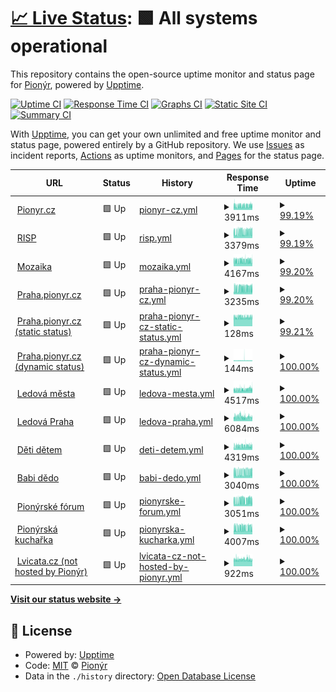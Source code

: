 # [📈 Live Status](https://pionyr.github.io/status): <!--live status--> **🟩 All systems operational**

This repository contains the open-source uptime monitor and status page for [Pionýr](https://pionyr.cz), powered by [Upptime](https://github.com/upptime/upptime).

[![Uptime CI](https://github.com/pionyr/status/workflows/Uptime%20CI/badge.svg)](https://github.com/pionyr/status/actions?query=workflow%3A%22Uptime+CI%22)
[![Response Time CI](https://github.com/pionyr/status/workflows/Response%20Time%20CI/badge.svg)](https://github.com/pionyr/status/actions?query=workflow%3A%22Response+Time+CI%22)
[![Graphs CI](https://github.com/pionyr/status/workflows/Graphs%20CI/badge.svg)](https://github.com/pionyr/status/actions?query=workflow%3A%22Graphs+CI%22)
[![Static Site CI](https://github.com/pionyr/status/workflows/Static%20Site%20CI/badge.svg)](https://github.com/pionyr/status/actions?query=workflow%3A%22Static+Site+CI%22)
[![Summary CI](https://github.com/pionyr/status/workflows/Summary%20CI/badge.svg)](https://github.com/pionyr/status/actions?query=workflow%3A%22Summary+CI%22)

With [Upptime](https://upptime.js.org), you can get your own unlimited and free uptime monitor and status page, powered entirely by a GitHub repository. We use [Issues](https://github.com/pionyr/status/issues) as incident reports, [Actions](https://github.com/pionyr/status/actions) as uptime monitors, and [Pages](https://pionyr.github.io/status) for the status page.

<!--start: status pages-->
<!-- This summary is generated by Upptime (https://github.com/upptime/upptime) -->
<!-- Do not edit this manually, your changes will be overwritten -->
<!-- prettier-ignore -->
| URL | Status | History | Response Time | Uptime |
| --- | ------ | ------- | ------------- | ------ |
| <img alt="" src="https://icons.duckduckgo.com/ip3/pionyr.cz.ico" height="13"> [Pionyr.cz](https://pionyr.cz/) | 🟩 Up | [pionyr-cz.yml](https://github.com/pionyr/status/commits/HEAD/history/pionyr-cz.yml) | <details><summary><img alt="Response time graph" src="./graphs/pionyr-cz/response-time-week.png" height="20"> 3911ms</summary><br><a href="https://pionyr.github.io/status/history/pionyr-cz"><img alt="Response time 3278" src="https://img.shields.io/endpoint?url=https%3A%2F%2Fraw.githubusercontent.com%2Fpionyr%2Fstatus%2FHEAD%2Fapi%2Fpionyr-cz%2Fresponse-time.json"></a><br><a href="https://pionyr.github.io/status/history/pionyr-cz"><img alt="24-hour response time 4830" src="https://img.shields.io/endpoint?url=https%3A%2F%2Fraw.githubusercontent.com%2Fpionyr%2Fstatus%2FHEAD%2Fapi%2Fpionyr-cz%2Fresponse-time-day.json"></a><br><a href="https://pionyr.github.io/status/history/pionyr-cz"><img alt="7-day response time 3911" src="https://img.shields.io/endpoint?url=https%3A%2F%2Fraw.githubusercontent.com%2Fpionyr%2Fstatus%2FHEAD%2Fapi%2Fpionyr-cz%2Fresponse-time-week.json"></a><br><a href="https://pionyr.github.io/status/history/pionyr-cz"><img alt="30-day response time 3649" src="https://img.shields.io/endpoint?url=https%3A%2F%2Fraw.githubusercontent.com%2Fpionyr%2Fstatus%2FHEAD%2Fapi%2Fpionyr-cz%2Fresponse-time-month.json"></a><br><a href="https://pionyr.github.io/status/history/pionyr-cz"><img alt="1-year response time 3278" src="https://img.shields.io/endpoint?url=https%3A%2F%2Fraw.githubusercontent.com%2Fpionyr%2Fstatus%2FHEAD%2Fapi%2Fpionyr-cz%2Fresponse-time-year.json"></a></details> | <details><summary><a href="https://pionyr.github.io/status/history/pionyr-cz">99.19%</a></summary><a href="https://pionyr.github.io/status/history/pionyr-cz"><img alt="All-time uptime 99.79%" src="https://img.shields.io/endpoint?url=https%3A%2F%2Fraw.githubusercontent.com%2Fpionyr%2Fstatus%2FHEAD%2Fapi%2Fpionyr-cz%2Fuptime.json"></a><br><a href="https://pionyr.github.io/status/history/pionyr-cz"><img alt="24-hour uptime 100.00%" src="https://img.shields.io/endpoint?url=https%3A%2F%2Fraw.githubusercontent.com%2Fpionyr%2Fstatus%2FHEAD%2Fapi%2Fpionyr-cz%2Fuptime-day.json"></a><br><a href="https://pionyr.github.io/status/history/pionyr-cz"><img alt="7-day uptime 99.19%" src="https://img.shields.io/endpoint?url=https%3A%2F%2Fraw.githubusercontent.com%2Fpionyr%2Fstatus%2FHEAD%2Fapi%2Fpionyr-cz%2Fuptime-week.json"></a><br><a href="https://pionyr.github.io/status/history/pionyr-cz"><img alt="30-day uptime 99.81%" src="https://img.shields.io/endpoint?url=https%3A%2F%2Fraw.githubusercontent.com%2Fpionyr%2Fstatus%2FHEAD%2Fapi%2Fpionyr-cz%2Fuptime-month.json"></a><br><a href="https://pionyr.github.io/status/history/pionyr-cz"><img alt="1-year uptime 99.79%" src="https://img.shields.io/endpoint?url=https%3A%2F%2Fraw.githubusercontent.com%2Fpionyr%2Fstatus%2FHEAD%2Fapi%2Fpionyr-cz%2Fuptime-year.json"></a></details>
| <img alt="" src="https://icons.duckduckgo.com/ip3/risp.pionyr.cz.ico" height="13"> [RISP](https://risp.pionyr.cz/RISP/MainForm.wgx) | 🟩 Up | [risp.yml](https://github.com/pionyr/status/commits/HEAD/history/risp.yml) | <details><summary><img alt="Response time graph" src="./graphs/risp/response-time-week.png" height="20"> 3379ms</summary><br><a href="https://pionyr.github.io/status/history/risp"><img alt="Response time 2849" src="https://img.shields.io/endpoint?url=https%3A%2F%2Fraw.githubusercontent.com%2Fpionyr%2Fstatus%2FHEAD%2Fapi%2Frisp%2Fresponse-time.json"></a><br><a href="https://pionyr.github.io/status/history/risp"><img alt="24-hour response time 4457" src="https://img.shields.io/endpoint?url=https%3A%2F%2Fraw.githubusercontent.com%2Fpionyr%2Fstatus%2FHEAD%2Fapi%2Frisp%2Fresponse-time-day.json"></a><br><a href="https://pionyr.github.io/status/history/risp"><img alt="7-day response time 3379" src="https://img.shields.io/endpoint?url=https%3A%2F%2Fraw.githubusercontent.com%2Fpionyr%2Fstatus%2FHEAD%2Fapi%2Frisp%2Fresponse-time-week.json"></a><br><a href="https://pionyr.github.io/status/history/risp"><img alt="30-day response time 3121" src="https://img.shields.io/endpoint?url=https%3A%2F%2Fraw.githubusercontent.com%2Fpionyr%2Fstatus%2FHEAD%2Fapi%2Frisp%2Fresponse-time-month.json"></a><br><a href="https://pionyr.github.io/status/history/risp"><img alt="1-year response time 2849" src="https://img.shields.io/endpoint?url=https%3A%2F%2Fraw.githubusercontent.com%2Fpionyr%2Fstatus%2FHEAD%2Fapi%2Frisp%2Fresponse-time-year.json"></a></details> | <details><summary><a href="https://pionyr.github.io/status/history/risp">99.19%</a></summary><a href="https://pionyr.github.io/status/history/risp"><img alt="All-time uptime 99.97%" src="https://img.shields.io/endpoint?url=https%3A%2F%2Fraw.githubusercontent.com%2Fpionyr%2Fstatus%2FHEAD%2Fapi%2Frisp%2Fuptime.json"></a><br><a href="https://pionyr.github.io/status/history/risp"><img alt="24-hour uptime 100.00%" src="https://img.shields.io/endpoint?url=https%3A%2F%2Fraw.githubusercontent.com%2Fpionyr%2Fstatus%2FHEAD%2Fapi%2Frisp%2Fuptime-day.json"></a><br><a href="https://pionyr.github.io/status/history/risp"><img alt="7-day uptime 99.19%" src="https://img.shields.io/endpoint?url=https%3A%2F%2Fraw.githubusercontent.com%2Fpionyr%2Fstatus%2FHEAD%2Fapi%2Frisp%2Fuptime-week.json"></a><br><a href="https://pionyr.github.io/status/history/risp"><img alt="30-day uptime 99.81%" src="https://img.shields.io/endpoint?url=https%3A%2F%2Fraw.githubusercontent.com%2Fpionyr%2Fstatus%2FHEAD%2Fapi%2Frisp%2Fuptime-month.json"></a><br><a href="https://pionyr.github.io/status/history/risp"><img alt="1-year uptime 99.97%" src="https://img.shields.io/endpoint?url=https%3A%2F%2Fraw.githubusercontent.com%2Fpionyr%2Fstatus%2FHEAD%2Fapi%2Frisp%2Fuptime-year.json"></a></details>
| <img alt="" src="https://icons.duckduckgo.com/ip3/mozaika.pionyr.cz.ico" height="13"> [Mozaika](https://mozaika.pionyr.cz/) | 🟩 Up | [mozaika.yml](https://github.com/pionyr/status/commits/HEAD/history/mozaika.yml) | <details><summary><img alt="Response time graph" src="./graphs/mozaika/response-time-week.png" height="20"> 4167ms</summary><br><a href="https://pionyr.github.io/status/history/mozaika"><img alt="Response time 3690" src="https://img.shields.io/endpoint?url=https%3A%2F%2Fraw.githubusercontent.com%2Fpionyr%2Fstatus%2FHEAD%2Fapi%2Fmozaika%2Fresponse-time.json"></a><br><a href="https://pionyr.github.io/status/history/mozaika"><img alt="24-hour response time 5398" src="https://img.shields.io/endpoint?url=https%3A%2F%2Fraw.githubusercontent.com%2Fpionyr%2Fstatus%2FHEAD%2Fapi%2Fmozaika%2Fresponse-time-day.json"></a><br><a href="https://pionyr.github.io/status/history/mozaika"><img alt="7-day response time 4167" src="https://img.shields.io/endpoint?url=https%3A%2F%2Fraw.githubusercontent.com%2Fpionyr%2Fstatus%2FHEAD%2Fapi%2Fmozaika%2Fresponse-time-week.json"></a><br><a href="https://pionyr.github.io/status/history/mozaika"><img alt="30-day response time 3879" src="https://img.shields.io/endpoint?url=https%3A%2F%2Fraw.githubusercontent.com%2Fpionyr%2Fstatus%2FHEAD%2Fapi%2Fmozaika%2Fresponse-time-month.json"></a><br><a href="https://pionyr.github.io/status/history/mozaika"><img alt="1-year response time 3690" src="https://img.shields.io/endpoint?url=https%3A%2F%2Fraw.githubusercontent.com%2Fpionyr%2Fstatus%2FHEAD%2Fapi%2Fmozaika%2Fresponse-time-year.json"></a></details> | <details><summary><a href="https://pionyr.github.io/status/history/mozaika">99.20%</a></summary><a href="https://pionyr.github.io/status/history/mozaika"><img alt="All-time uptime 99.93%" src="https://img.shields.io/endpoint?url=https%3A%2F%2Fraw.githubusercontent.com%2Fpionyr%2Fstatus%2FHEAD%2Fapi%2Fmozaika%2Fuptime.json"></a><br><a href="https://pionyr.github.io/status/history/mozaika"><img alt="24-hour uptime 100.00%" src="https://img.shields.io/endpoint?url=https%3A%2F%2Fraw.githubusercontent.com%2Fpionyr%2Fstatus%2FHEAD%2Fapi%2Fmozaika%2Fuptime-day.json"></a><br><a href="https://pionyr.github.io/status/history/mozaika"><img alt="7-day uptime 99.20%" src="https://img.shields.io/endpoint?url=https%3A%2F%2Fraw.githubusercontent.com%2Fpionyr%2Fstatus%2FHEAD%2Fapi%2Fmozaika%2Fuptime-week.json"></a><br><a href="https://pionyr.github.io/status/history/mozaika"><img alt="30-day uptime 99.82%" src="https://img.shields.io/endpoint?url=https%3A%2F%2Fraw.githubusercontent.com%2Fpionyr%2Fstatus%2FHEAD%2Fapi%2Fmozaika%2Fuptime-month.json"></a><br><a href="https://pionyr.github.io/status/history/mozaika"><img alt="1-year uptime 99.93%" src="https://img.shields.io/endpoint?url=https%3A%2F%2Fraw.githubusercontent.com%2Fpionyr%2Fstatus%2FHEAD%2Fapi%2Fmozaika%2Fuptime-year.json"></a></details>
| <img alt="" src="https://icons.duckduckgo.com/ip3/praha.pionyr.cz.ico" height="13"> [Praha.pionyr.cz](https://praha.pionyr.cz/) | 🟩 Up | [praha-pionyr-cz.yml](https://github.com/pionyr/status/commits/HEAD/history/praha-pionyr-cz.yml) | <details><summary><img alt="Response time graph" src="./graphs/praha-pionyr-cz/response-time-week.png" height="20"> 3235ms</summary><br><a href="https://pionyr.github.io/status/history/praha-pionyr-cz"><img alt="Response time 2731" src="https://img.shields.io/endpoint?url=https%3A%2F%2Fraw.githubusercontent.com%2Fpionyr%2Fstatus%2FHEAD%2Fapi%2Fpraha-pionyr-cz%2Fresponse-time.json"></a><br><a href="https://pionyr.github.io/status/history/praha-pionyr-cz"><img alt="24-hour response time 3687" src="https://img.shields.io/endpoint?url=https%3A%2F%2Fraw.githubusercontent.com%2Fpionyr%2Fstatus%2FHEAD%2Fapi%2Fpraha-pionyr-cz%2Fresponse-time-day.json"></a><br><a href="https://pionyr.github.io/status/history/praha-pionyr-cz"><img alt="7-day response time 3235" src="https://img.shields.io/endpoint?url=https%3A%2F%2Fraw.githubusercontent.com%2Fpionyr%2Fstatus%2FHEAD%2Fapi%2Fpraha-pionyr-cz%2Fresponse-time-week.json"></a><br><a href="https://pionyr.github.io/status/history/praha-pionyr-cz"><img alt="30-day response time 2924" src="https://img.shields.io/endpoint?url=https%3A%2F%2Fraw.githubusercontent.com%2Fpionyr%2Fstatus%2FHEAD%2Fapi%2Fpraha-pionyr-cz%2Fresponse-time-month.json"></a><br><a href="https://pionyr.github.io/status/history/praha-pionyr-cz"><img alt="1-year response time 2731" src="https://img.shields.io/endpoint?url=https%3A%2F%2Fraw.githubusercontent.com%2Fpionyr%2Fstatus%2FHEAD%2Fapi%2Fpraha-pionyr-cz%2Fresponse-time-year.json"></a></details> | <details><summary><a href="https://pionyr.github.io/status/history/praha-pionyr-cz">99.20%</a></summary><a href="https://pionyr.github.io/status/history/praha-pionyr-cz"><img alt="All-time uptime 99.92%" src="https://img.shields.io/endpoint?url=https%3A%2F%2Fraw.githubusercontent.com%2Fpionyr%2Fstatus%2FHEAD%2Fapi%2Fpraha-pionyr-cz%2Fuptime.json"></a><br><a href="https://pionyr.github.io/status/history/praha-pionyr-cz"><img alt="24-hour uptime 100.00%" src="https://img.shields.io/endpoint?url=https%3A%2F%2Fraw.githubusercontent.com%2Fpionyr%2Fstatus%2FHEAD%2Fapi%2Fpraha-pionyr-cz%2Fuptime-day.json"></a><br><a href="https://pionyr.github.io/status/history/praha-pionyr-cz"><img alt="7-day uptime 99.20%" src="https://img.shields.io/endpoint?url=https%3A%2F%2Fraw.githubusercontent.com%2Fpionyr%2Fstatus%2FHEAD%2Fapi%2Fpraha-pionyr-cz%2Fuptime-week.json"></a><br><a href="https://pionyr.github.io/status/history/praha-pionyr-cz"><img alt="30-day uptime 99.82%" src="https://img.shields.io/endpoint?url=https%3A%2F%2Fraw.githubusercontent.com%2Fpionyr%2Fstatus%2FHEAD%2Fapi%2Fpraha-pionyr-cz%2Fuptime-month.json"></a><br><a href="https://pionyr.github.io/status/history/praha-pionyr-cz"><img alt="1-year uptime 99.92%" src="https://img.shields.io/endpoint?url=https%3A%2F%2Fraw.githubusercontent.com%2Fpionyr%2Fstatus%2FHEAD%2Fapi%2Fpraha-pionyr-cz%2Fuptime-year.json"></a></details>
| <img alt="" src="https://icons.duckduckgo.com/ip3/praha.pionyr.cz.ico" height="13"> [Praha.pionyr.cz (static status)](https://praha.pionyr.cz/status.html) | 🟩 Up | [praha-pionyr-cz-static-status.yml](https://github.com/pionyr/status/commits/HEAD/history/praha-pionyr-cz-static-status.yml) | <details><summary><img alt="Response time graph" src="./graphs/praha-pionyr-cz-static-status/response-time-week.png" height="20"> 128ms</summary><br><a href="https://pionyr.github.io/status/history/praha-pionyr-cz-static-status"><img alt="Response time 128" src="https://img.shields.io/endpoint?url=https%3A%2F%2Fraw.githubusercontent.com%2Fpionyr%2Fstatus%2FHEAD%2Fapi%2Fpraha-pionyr-cz-static-status%2Fresponse-time.json"></a><br><a href="https://pionyr.github.io/status/history/praha-pionyr-cz-static-status"><img alt="24-hour response time 140" src="https://img.shields.io/endpoint?url=https%3A%2F%2Fraw.githubusercontent.com%2Fpionyr%2Fstatus%2FHEAD%2Fapi%2Fpraha-pionyr-cz-static-status%2Fresponse-time-day.json"></a><br><a href="https://pionyr.github.io/status/history/praha-pionyr-cz-static-status"><img alt="7-day response time 128" src="https://img.shields.io/endpoint?url=https%3A%2F%2Fraw.githubusercontent.com%2Fpionyr%2Fstatus%2FHEAD%2Fapi%2Fpraha-pionyr-cz-static-status%2Fresponse-time-week.json"></a><br><a href="https://pionyr.github.io/status/history/praha-pionyr-cz-static-status"><img alt="30-day response time 124" src="https://img.shields.io/endpoint?url=https%3A%2F%2Fraw.githubusercontent.com%2Fpionyr%2Fstatus%2FHEAD%2Fapi%2Fpraha-pionyr-cz-static-status%2Fresponse-time-month.json"></a><br><a href="https://pionyr.github.io/status/history/praha-pionyr-cz-static-status"><img alt="1-year response time 128" src="https://img.shields.io/endpoint?url=https%3A%2F%2Fraw.githubusercontent.com%2Fpionyr%2Fstatus%2FHEAD%2Fapi%2Fpraha-pionyr-cz-static-status%2Fresponse-time-year.json"></a></details> | <details><summary><a href="https://pionyr.github.io/status/history/praha-pionyr-cz-static-status">99.21%</a></summary><a href="https://pionyr.github.io/status/history/praha-pionyr-cz-static-status"><img alt="All-time uptime 94.24%" src="https://img.shields.io/endpoint?url=https%3A%2F%2Fraw.githubusercontent.com%2Fpionyr%2Fstatus%2FHEAD%2Fapi%2Fpraha-pionyr-cz-static-status%2Fuptime.json"></a><br><a href="https://pionyr.github.io/status/history/praha-pionyr-cz-static-status"><img alt="24-hour uptime 100.00%" src="https://img.shields.io/endpoint?url=https%3A%2F%2Fraw.githubusercontent.com%2Fpionyr%2Fstatus%2FHEAD%2Fapi%2Fpraha-pionyr-cz-static-status%2Fuptime-day.json"></a><br><a href="https://pionyr.github.io/status/history/praha-pionyr-cz-static-status"><img alt="7-day uptime 99.21%" src="https://img.shields.io/endpoint?url=https%3A%2F%2Fraw.githubusercontent.com%2Fpionyr%2Fstatus%2FHEAD%2Fapi%2Fpraha-pionyr-cz-static-status%2Fuptime-week.json"></a><br><a href="https://pionyr.github.io/status/history/praha-pionyr-cz-static-status"><img alt="30-day uptime 99.82%" src="https://img.shields.io/endpoint?url=https%3A%2F%2Fraw.githubusercontent.com%2Fpionyr%2Fstatus%2FHEAD%2Fapi%2Fpraha-pionyr-cz-static-status%2Fuptime-month.json"></a><br><a href="https://pionyr.github.io/status/history/praha-pionyr-cz-static-status"><img alt="1-year uptime 94.24%" src="https://img.shields.io/endpoint?url=https%3A%2F%2Fraw.githubusercontent.com%2Fpionyr%2Fstatus%2FHEAD%2Fapi%2Fpraha-pionyr-cz-static-status%2Fuptime-year.json"></a></details>
| <img alt="" src="https://icons.duckduckgo.com/ip3/praha.pionyr.cz.ico" height="13"> [Praha.pionyr.cz (dynamic status)](https://praha.pionyr.cz/status.php) | 🟩 Up | [praha-pionyr-cz-dynamic-status.yml](https://github.com/pionyr/status/commits/HEAD/history/praha-pionyr-cz-dynamic-status.yml) | <details><summary><img alt="Response time graph" src="./graphs/praha-pionyr-cz-dynamic-status/response-time-week.png" height="20"> 144ms</summary><br><a href="https://pionyr.github.io/status/history/praha-pionyr-cz-dynamic-status"><img alt="Response time 126" src="https://img.shields.io/endpoint?url=https%3A%2F%2Fraw.githubusercontent.com%2Fpionyr%2Fstatus%2FHEAD%2Fapi%2Fpraha-pionyr-cz-dynamic-status%2Fresponse-time.json"></a><br><a href="https://pionyr.github.io/status/history/praha-pionyr-cz-dynamic-status"><img alt="24-hour response time 141" src="https://img.shields.io/endpoint?url=https%3A%2F%2Fraw.githubusercontent.com%2Fpionyr%2Fstatus%2FHEAD%2Fapi%2Fpraha-pionyr-cz-dynamic-status%2Fresponse-time-day.json"></a><br><a href="https://pionyr.github.io/status/history/praha-pionyr-cz-dynamic-status"><img alt="7-day response time 144" src="https://img.shields.io/endpoint?url=https%3A%2F%2Fraw.githubusercontent.com%2Fpionyr%2Fstatus%2FHEAD%2Fapi%2Fpraha-pionyr-cz-dynamic-status%2Fresponse-time-week.json"></a><br><a href="https://pionyr.github.io/status/history/praha-pionyr-cz-dynamic-status"><img alt="30-day response time 128" src="https://img.shields.io/endpoint?url=https%3A%2F%2Fraw.githubusercontent.com%2Fpionyr%2Fstatus%2FHEAD%2Fapi%2Fpraha-pionyr-cz-dynamic-status%2Fresponse-time-month.json"></a><br><a href="https://pionyr.github.io/status/history/praha-pionyr-cz-dynamic-status"><img alt="1-year response time 126" src="https://img.shields.io/endpoint?url=https%3A%2F%2Fraw.githubusercontent.com%2Fpionyr%2Fstatus%2FHEAD%2Fapi%2Fpraha-pionyr-cz-dynamic-status%2Fresponse-time-year.json"></a></details> | <details><summary><a href="https://pionyr.github.io/status/history/praha-pionyr-cz-dynamic-status">100.00%</a></summary><a href="https://pionyr.github.io/status/history/praha-pionyr-cz-dynamic-status"><img alt="All-time uptime 99.95%" src="https://img.shields.io/endpoint?url=https%3A%2F%2Fraw.githubusercontent.com%2Fpionyr%2Fstatus%2FHEAD%2Fapi%2Fpraha-pionyr-cz-dynamic-status%2Fuptime.json"></a><br><a href="https://pionyr.github.io/status/history/praha-pionyr-cz-dynamic-status"><img alt="24-hour uptime 100.00%" src="https://img.shields.io/endpoint?url=https%3A%2F%2Fraw.githubusercontent.com%2Fpionyr%2Fstatus%2FHEAD%2Fapi%2Fpraha-pionyr-cz-dynamic-status%2Fuptime-day.json"></a><br><a href="https://pionyr.github.io/status/history/praha-pionyr-cz-dynamic-status"><img alt="7-day uptime 100.00%" src="https://img.shields.io/endpoint?url=https%3A%2F%2Fraw.githubusercontent.com%2Fpionyr%2Fstatus%2FHEAD%2Fapi%2Fpraha-pionyr-cz-dynamic-status%2Fuptime-week.json"></a><br><a href="https://pionyr.github.io/status/history/praha-pionyr-cz-dynamic-status"><img alt="30-day uptime 100.00%" src="https://img.shields.io/endpoint?url=https%3A%2F%2Fraw.githubusercontent.com%2Fpionyr%2Fstatus%2FHEAD%2Fapi%2Fpraha-pionyr-cz-dynamic-status%2Fuptime-month.json"></a><br><a href="https://pionyr.github.io/status/history/praha-pionyr-cz-dynamic-status"><img alt="1-year uptime 99.95%" src="https://img.shields.io/endpoint?url=https%3A%2F%2Fraw.githubusercontent.com%2Fpionyr%2Fstatus%2FHEAD%2Fapi%2Fpraha-pionyr-cz-dynamic-status%2Fuptime-year.json"></a></details>
| <img alt="" src="https://icons.duckduckgo.com/ip3/ledovamesta.pionyr.cz.ico" height="13"> [Ledová města](https://ledovamesta.pionyr.cz/) | 🟩 Up | [ledova-mesta.yml](https://github.com/pionyr/status/commits/HEAD/history/ledova-mesta.yml) | <details><summary><img alt="Response time graph" src="./graphs/ledova-mesta/response-time-week.png" height="20"> 4517ms</summary><br><a href="https://pionyr.github.io/status/history/ledova-mesta"><img alt="Response time 3888" src="https://img.shields.io/endpoint?url=https%3A%2F%2Fraw.githubusercontent.com%2Fpionyr%2Fstatus%2FHEAD%2Fapi%2Fledova-mesta%2Fresponse-time.json"></a><br><a href="https://pionyr.github.io/status/history/ledova-mesta"><img alt="24-hour response time 4961" src="https://img.shields.io/endpoint?url=https%3A%2F%2Fraw.githubusercontent.com%2Fpionyr%2Fstatus%2FHEAD%2Fapi%2Fledova-mesta%2Fresponse-time-day.json"></a><br><a href="https://pionyr.github.io/status/history/ledova-mesta"><img alt="7-day response time 4517" src="https://img.shields.io/endpoint?url=https%3A%2F%2Fraw.githubusercontent.com%2Fpionyr%2Fstatus%2FHEAD%2Fapi%2Fledova-mesta%2Fresponse-time-week.json"></a><br><a href="https://pionyr.github.io/status/history/ledova-mesta"><img alt="30-day response time 4276" src="https://img.shields.io/endpoint?url=https%3A%2F%2Fraw.githubusercontent.com%2Fpionyr%2Fstatus%2FHEAD%2Fapi%2Fledova-mesta%2Fresponse-time-month.json"></a><br><a href="https://pionyr.github.io/status/history/ledova-mesta"><img alt="1-year response time 3888" src="https://img.shields.io/endpoint?url=https%3A%2F%2Fraw.githubusercontent.com%2Fpionyr%2Fstatus%2FHEAD%2Fapi%2Fledova-mesta%2Fresponse-time-year.json"></a></details> | <details><summary><a href="https://pionyr.github.io/status/history/ledova-mesta">100.00%</a></summary><a href="https://pionyr.github.io/status/history/ledova-mesta"><img alt="All-time uptime 99.96%" src="https://img.shields.io/endpoint?url=https%3A%2F%2Fraw.githubusercontent.com%2Fpionyr%2Fstatus%2FHEAD%2Fapi%2Fledova-mesta%2Fuptime.json"></a><br><a href="https://pionyr.github.io/status/history/ledova-mesta"><img alt="24-hour uptime 100.00%" src="https://img.shields.io/endpoint?url=https%3A%2F%2Fraw.githubusercontent.com%2Fpionyr%2Fstatus%2FHEAD%2Fapi%2Fledova-mesta%2Fuptime-day.json"></a><br><a href="https://pionyr.github.io/status/history/ledova-mesta"><img alt="7-day uptime 100.00%" src="https://img.shields.io/endpoint?url=https%3A%2F%2Fraw.githubusercontent.com%2Fpionyr%2Fstatus%2FHEAD%2Fapi%2Fledova-mesta%2Fuptime-week.json"></a><br><a href="https://pionyr.github.io/status/history/ledova-mesta"><img alt="30-day uptime 100.00%" src="https://img.shields.io/endpoint?url=https%3A%2F%2Fraw.githubusercontent.com%2Fpionyr%2Fstatus%2FHEAD%2Fapi%2Fledova-mesta%2Fuptime-month.json"></a><br><a href="https://pionyr.github.io/status/history/ledova-mesta"><img alt="1-year uptime 99.96%" src="https://img.shields.io/endpoint?url=https%3A%2F%2Fraw.githubusercontent.com%2Fpionyr%2Fstatus%2FHEAD%2Fapi%2Fledova-mesta%2Fuptime-year.json"></a></details>
| <img alt="" src="https://icons.duckduckgo.com/ip3/ledovapraha.cz.ico" height="13"> [Ledová Praha](https://ledovapraha.cz/) | 🟩 Up | [ledova-praha.yml](https://github.com/pionyr/status/commits/HEAD/history/ledova-praha.yml) | <details><summary><img alt="Response time graph" src="./graphs/ledova-praha/response-time-week.png" height="20"> 6084ms</summary><br><a href="https://pionyr.github.io/status/history/ledova-praha"><img alt="Response time 4201" src="https://img.shields.io/endpoint?url=https%3A%2F%2Fraw.githubusercontent.com%2Fpionyr%2Fstatus%2FHEAD%2Fapi%2Fledova-praha%2Fresponse-time.json"></a><br><a href="https://pionyr.github.io/status/history/ledova-praha"><img alt="24-hour response time 7205" src="https://img.shields.io/endpoint?url=https%3A%2F%2Fraw.githubusercontent.com%2Fpionyr%2Fstatus%2FHEAD%2Fapi%2Fledova-praha%2Fresponse-time-day.json"></a><br><a href="https://pionyr.github.io/status/history/ledova-praha"><img alt="7-day response time 6084" src="https://img.shields.io/endpoint?url=https%3A%2F%2Fraw.githubusercontent.com%2Fpionyr%2Fstatus%2FHEAD%2Fapi%2Fledova-praha%2Fresponse-time-week.json"></a><br><a href="https://pionyr.github.io/status/history/ledova-praha"><img alt="30-day response time 4954" src="https://img.shields.io/endpoint?url=https%3A%2F%2Fraw.githubusercontent.com%2Fpionyr%2Fstatus%2FHEAD%2Fapi%2Fledova-praha%2Fresponse-time-month.json"></a><br><a href="https://pionyr.github.io/status/history/ledova-praha"><img alt="1-year response time 4201" src="https://img.shields.io/endpoint?url=https%3A%2F%2Fraw.githubusercontent.com%2Fpionyr%2Fstatus%2FHEAD%2Fapi%2Fledova-praha%2Fresponse-time-year.json"></a></details> | <details><summary><a href="https://pionyr.github.io/status/history/ledova-praha">100.00%</a></summary><a href="https://pionyr.github.io/status/history/ledova-praha"><img alt="All-time uptime 99.96%" src="https://img.shields.io/endpoint?url=https%3A%2F%2Fraw.githubusercontent.com%2Fpionyr%2Fstatus%2FHEAD%2Fapi%2Fledova-praha%2Fuptime.json"></a><br><a href="https://pionyr.github.io/status/history/ledova-praha"><img alt="24-hour uptime 100.00%" src="https://img.shields.io/endpoint?url=https%3A%2F%2Fraw.githubusercontent.com%2Fpionyr%2Fstatus%2FHEAD%2Fapi%2Fledova-praha%2Fuptime-day.json"></a><br><a href="https://pionyr.github.io/status/history/ledova-praha"><img alt="7-day uptime 100.00%" src="https://img.shields.io/endpoint?url=https%3A%2F%2Fraw.githubusercontent.com%2Fpionyr%2Fstatus%2FHEAD%2Fapi%2Fledova-praha%2Fuptime-week.json"></a><br><a href="https://pionyr.github.io/status/history/ledova-praha"><img alt="30-day uptime 100.00%" src="https://img.shields.io/endpoint?url=https%3A%2F%2Fraw.githubusercontent.com%2Fpionyr%2Fstatus%2FHEAD%2Fapi%2Fledova-praha%2Fuptime-month.json"></a><br><a href="https://pionyr.github.io/status/history/ledova-praha"><img alt="1-year uptime 99.96%" src="https://img.shields.io/endpoint?url=https%3A%2F%2Fraw.githubusercontent.com%2Fpionyr%2Fstatus%2FHEAD%2Fapi%2Fledova-praha%2Fuptime-year.json"></a></details>
| <img alt="" src="https://icons.duckduckgo.com/ip3/detidetem.pionyr.cz.ico" height="13"> [Děti dětem](https://detidetem.pionyr.cz/) | 🟩 Up | [deti-detem.yml](https://github.com/pionyr/status/commits/HEAD/history/deti-detem.yml) | <details><summary><img alt="Response time graph" src="./graphs/deti-detem/response-time-week.png" height="20"> 4319ms</summary><br><a href="https://pionyr.github.io/status/history/deti-detem"><img alt="Response time 3966" src="https://img.shields.io/endpoint?url=https%3A%2F%2Fraw.githubusercontent.com%2Fpionyr%2Fstatus%2FHEAD%2Fapi%2Fdeti-detem%2Fresponse-time.json"></a><br><a href="https://pionyr.github.io/status/history/deti-detem"><img alt="24-hour response time 5501" src="https://img.shields.io/endpoint?url=https%3A%2F%2Fraw.githubusercontent.com%2Fpionyr%2Fstatus%2FHEAD%2Fapi%2Fdeti-detem%2Fresponse-time-day.json"></a><br><a href="https://pionyr.github.io/status/history/deti-detem"><img alt="7-day response time 4319" src="https://img.shields.io/endpoint?url=https%3A%2F%2Fraw.githubusercontent.com%2Fpionyr%2Fstatus%2FHEAD%2Fapi%2Fdeti-detem%2Fresponse-time-week.json"></a><br><a href="https://pionyr.github.io/status/history/deti-detem"><img alt="30-day response time 3936" src="https://img.shields.io/endpoint?url=https%3A%2F%2Fraw.githubusercontent.com%2Fpionyr%2Fstatus%2FHEAD%2Fapi%2Fdeti-detem%2Fresponse-time-month.json"></a><br><a href="https://pionyr.github.io/status/history/deti-detem"><img alt="1-year response time 3966" src="https://img.shields.io/endpoint?url=https%3A%2F%2Fraw.githubusercontent.com%2Fpionyr%2Fstatus%2FHEAD%2Fapi%2Fdeti-detem%2Fresponse-time-year.json"></a></details> | <details><summary><a href="https://pionyr.github.io/status/history/deti-detem">100.00%</a></summary><a href="https://pionyr.github.io/status/history/deti-detem"><img alt="All-time uptime 99.96%" src="https://img.shields.io/endpoint?url=https%3A%2F%2Fraw.githubusercontent.com%2Fpionyr%2Fstatus%2FHEAD%2Fapi%2Fdeti-detem%2Fuptime.json"></a><br><a href="https://pionyr.github.io/status/history/deti-detem"><img alt="24-hour uptime 100.00%" src="https://img.shields.io/endpoint?url=https%3A%2F%2Fraw.githubusercontent.com%2Fpionyr%2Fstatus%2FHEAD%2Fapi%2Fdeti-detem%2Fuptime-day.json"></a><br><a href="https://pionyr.github.io/status/history/deti-detem"><img alt="7-day uptime 100.00%" src="https://img.shields.io/endpoint?url=https%3A%2F%2Fraw.githubusercontent.com%2Fpionyr%2Fstatus%2FHEAD%2Fapi%2Fdeti-detem%2Fuptime-week.json"></a><br><a href="https://pionyr.github.io/status/history/deti-detem"><img alt="30-day uptime 100.00%" src="https://img.shields.io/endpoint?url=https%3A%2F%2Fraw.githubusercontent.com%2Fpionyr%2Fstatus%2FHEAD%2Fapi%2Fdeti-detem%2Fuptime-month.json"></a><br><a href="https://pionyr.github.io/status/history/deti-detem"><img alt="1-year uptime 99.96%" src="https://img.shields.io/endpoint?url=https%3A%2F%2Fraw.githubusercontent.com%2Fpionyr%2Fstatus%2FHEAD%2Fapi%2Fdeti-detem%2Fuptime-year.json"></a></details>
| <img alt="" src="https://icons.duckduckgo.com/ip3/babidedo.pionyr.cz.ico" height="13"> [Babi dědo](https://babidedo.pionyr.cz/) | 🟩 Up | [babi-dedo.yml](https://github.com/pionyr/status/commits/HEAD/history/babi-dedo.yml) | <details><summary><img alt="Response time graph" src="./graphs/babi-dedo/response-time-week.png" height="20"> 3040ms</summary><br><a href="https://pionyr.github.io/status/history/babi-dedo"><img alt="Response time 2790" src="https://img.shields.io/endpoint?url=https%3A%2F%2Fraw.githubusercontent.com%2Fpionyr%2Fstatus%2FHEAD%2Fapi%2Fbabi-dedo%2Fresponse-time.json"></a><br><a href="https://pionyr.github.io/status/history/babi-dedo"><img alt="24-hour response time 3218" src="https://img.shields.io/endpoint?url=https%3A%2F%2Fraw.githubusercontent.com%2Fpionyr%2Fstatus%2FHEAD%2Fapi%2Fbabi-dedo%2Fresponse-time-day.json"></a><br><a href="https://pionyr.github.io/status/history/babi-dedo"><img alt="7-day response time 3040" src="https://img.shields.io/endpoint?url=https%3A%2F%2Fraw.githubusercontent.com%2Fpionyr%2Fstatus%2FHEAD%2Fapi%2Fbabi-dedo%2Fresponse-time-week.json"></a><br><a href="https://pionyr.github.io/status/history/babi-dedo"><img alt="30-day response time 3002" src="https://img.shields.io/endpoint?url=https%3A%2F%2Fraw.githubusercontent.com%2Fpionyr%2Fstatus%2FHEAD%2Fapi%2Fbabi-dedo%2Fresponse-time-month.json"></a><br><a href="https://pionyr.github.io/status/history/babi-dedo"><img alt="1-year response time 2790" src="https://img.shields.io/endpoint?url=https%3A%2F%2Fraw.githubusercontent.com%2Fpionyr%2Fstatus%2FHEAD%2Fapi%2Fbabi-dedo%2Fresponse-time-year.json"></a></details> | <details><summary><a href="https://pionyr.github.io/status/history/babi-dedo">100.00%</a></summary><a href="https://pionyr.github.io/status/history/babi-dedo"><img alt="All-time uptime 99.96%" src="https://img.shields.io/endpoint?url=https%3A%2F%2Fraw.githubusercontent.com%2Fpionyr%2Fstatus%2FHEAD%2Fapi%2Fbabi-dedo%2Fuptime.json"></a><br><a href="https://pionyr.github.io/status/history/babi-dedo"><img alt="24-hour uptime 100.00%" src="https://img.shields.io/endpoint?url=https%3A%2F%2Fraw.githubusercontent.com%2Fpionyr%2Fstatus%2FHEAD%2Fapi%2Fbabi-dedo%2Fuptime-day.json"></a><br><a href="https://pionyr.github.io/status/history/babi-dedo"><img alt="7-day uptime 100.00%" src="https://img.shields.io/endpoint?url=https%3A%2F%2Fraw.githubusercontent.com%2Fpionyr%2Fstatus%2FHEAD%2Fapi%2Fbabi-dedo%2Fuptime-week.json"></a><br><a href="https://pionyr.github.io/status/history/babi-dedo"><img alt="30-day uptime 100.00%" src="https://img.shields.io/endpoint?url=https%3A%2F%2Fraw.githubusercontent.com%2Fpionyr%2Fstatus%2FHEAD%2Fapi%2Fbabi-dedo%2Fuptime-month.json"></a><br><a href="https://pionyr.github.io/status/history/babi-dedo"><img alt="1-year uptime 99.96%" src="https://img.shields.io/endpoint?url=https%3A%2F%2Fraw.githubusercontent.com%2Fpionyr%2Fstatus%2FHEAD%2Fapi%2Fbabi-dedo%2Fuptime-year.json"></a></details>
| <img alt="" src="https://icons.duckduckgo.com/ip3/forum.pionyr.cz.ico" height="13"> [Pionýrské fórum](https://forum.pionyr.cz/) | 🟩 Up | [pionyrske-forum.yml](https://github.com/pionyr/status/commits/HEAD/history/pionyrske-forum.yml) | <details><summary><img alt="Response time graph" src="./graphs/pionyrske-forum/response-time-week.png" height="20"> 3051ms</summary><br><a href="https://pionyr.github.io/status/history/pionyrske-forum"><img alt="Response time 2625" src="https://img.shields.io/endpoint?url=https%3A%2F%2Fraw.githubusercontent.com%2Fpionyr%2Fstatus%2FHEAD%2Fapi%2Fpionyrske-forum%2Fresponse-time.json"></a><br><a href="https://pionyr.github.io/status/history/pionyrske-forum"><img alt="24-hour response time 3484" src="https://img.shields.io/endpoint?url=https%3A%2F%2Fraw.githubusercontent.com%2Fpionyr%2Fstatus%2FHEAD%2Fapi%2Fpionyrske-forum%2Fresponse-time-day.json"></a><br><a href="https://pionyr.github.io/status/history/pionyrske-forum"><img alt="7-day response time 3051" src="https://img.shields.io/endpoint?url=https%3A%2F%2Fraw.githubusercontent.com%2Fpionyr%2Fstatus%2FHEAD%2Fapi%2Fpionyrske-forum%2Fresponse-time-week.json"></a><br><a href="https://pionyr.github.io/status/history/pionyrske-forum"><img alt="30-day response time 2759" src="https://img.shields.io/endpoint?url=https%3A%2F%2Fraw.githubusercontent.com%2Fpionyr%2Fstatus%2FHEAD%2Fapi%2Fpionyrske-forum%2Fresponse-time-month.json"></a><br><a href="https://pionyr.github.io/status/history/pionyrske-forum"><img alt="1-year response time 2625" src="https://img.shields.io/endpoint?url=https%3A%2F%2Fraw.githubusercontent.com%2Fpionyr%2Fstatus%2FHEAD%2Fapi%2Fpionyrske-forum%2Fresponse-time-year.json"></a></details> | <details><summary><a href="https://pionyr.github.io/status/history/pionyrske-forum">100.00%</a></summary><a href="https://pionyr.github.io/status/history/pionyrske-forum"><img alt="All-time uptime 99.96%" src="https://img.shields.io/endpoint?url=https%3A%2F%2Fraw.githubusercontent.com%2Fpionyr%2Fstatus%2FHEAD%2Fapi%2Fpionyrske-forum%2Fuptime.json"></a><br><a href="https://pionyr.github.io/status/history/pionyrske-forum"><img alt="24-hour uptime 100.00%" src="https://img.shields.io/endpoint?url=https%3A%2F%2Fraw.githubusercontent.com%2Fpionyr%2Fstatus%2FHEAD%2Fapi%2Fpionyrske-forum%2Fuptime-day.json"></a><br><a href="https://pionyr.github.io/status/history/pionyrske-forum"><img alt="7-day uptime 100.00%" src="https://img.shields.io/endpoint?url=https%3A%2F%2Fraw.githubusercontent.com%2Fpionyr%2Fstatus%2FHEAD%2Fapi%2Fpionyrske-forum%2Fuptime-week.json"></a><br><a href="https://pionyr.github.io/status/history/pionyrske-forum"><img alt="30-day uptime 100.00%" src="https://img.shields.io/endpoint?url=https%3A%2F%2Fraw.githubusercontent.com%2Fpionyr%2Fstatus%2FHEAD%2Fapi%2Fpionyrske-forum%2Fuptime-month.json"></a><br><a href="https://pionyr.github.io/status/history/pionyrske-forum"><img alt="1-year uptime 99.96%" src="https://img.shields.io/endpoint?url=https%3A%2F%2Fraw.githubusercontent.com%2Fpionyr%2Fstatus%2FHEAD%2Fapi%2Fpionyrske-forum%2Fuptime-year.json"></a></details>
| <img alt="" src="https://icons.duckduckgo.com/ip3/kucharka.pionyr.cz.ico" height="13"> [Pionýrská kuchařka](https://kucharka.pionyr.cz/) | 🟩 Up | [pionyrska-kucharka.yml](https://github.com/pionyr/status/commits/HEAD/history/pionyrska-kucharka.yml) | <details><summary><img alt="Response time graph" src="./graphs/pionyrska-kucharka/response-time-week.png" height="20"> 4007ms</summary><br><a href="https://pionyr.github.io/status/history/pionyrska-kucharka"><img alt="Response time 3554" src="https://img.shields.io/endpoint?url=https%3A%2F%2Fraw.githubusercontent.com%2Fpionyr%2Fstatus%2FHEAD%2Fapi%2Fpionyrska-kucharka%2Fresponse-time.json"></a><br><a href="https://pionyr.github.io/status/history/pionyrska-kucharka"><img alt="24-hour response time 4897" src="https://img.shields.io/endpoint?url=https%3A%2F%2Fraw.githubusercontent.com%2Fpionyr%2Fstatus%2FHEAD%2Fapi%2Fpionyrska-kucharka%2Fresponse-time-day.json"></a><br><a href="https://pionyr.github.io/status/history/pionyrska-kucharka"><img alt="7-day response time 4007" src="https://img.shields.io/endpoint?url=https%3A%2F%2Fraw.githubusercontent.com%2Fpionyr%2Fstatus%2FHEAD%2Fapi%2Fpionyrska-kucharka%2Fresponse-time-week.json"></a><br><a href="https://pionyr.github.io/status/history/pionyrska-kucharka"><img alt="30-day response time 3702" src="https://img.shields.io/endpoint?url=https%3A%2F%2Fraw.githubusercontent.com%2Fpionyr%2Fstatus%2FHEAD%2Fapi%2Fpionyrska-kucharka%2Fresponse-time-month.json"></a><br><a href="https://pionyr.github.io/status/history/pionyrska-kucharka"><img alt="1-year response time 3554" src="https://img.shields.io/endpoint?url=https%3A%2F%2Fraw.githubusercontent.com%2Fpionyr%2Fstatus%2FHEAD%2Fapi%2Fpionyrska-kucharka%2Fresponse-time-year.json"></a></details> | <details><summary><a href="https://pionyr.github.io/status/history/pionyrska-kucharka">100.00%</a></summary><a href="https://pionyr.github.io/status/history/pionyrska-kucharka"><img alt="All-time uptime 99.96%" src="https://img.shields.io/endpoint?url=https%3A%2F%2Fraw.githubusercontent.com%2Fpionyr%2Fstatus%2FHEAD%2Fapi%2Fpionyrska-kucharka%2Fuptime.json"></a><br><a href="https://pionyr.github.io/status/history/pionyrska-kucharka"><img alt="24-hour uptime 100.00%" src="https://img.shields.io/endpoint?url=https%3A%2F%2Fraw.githubusercontent.com%2Fpionyr%2Fstatus%2FHEAD%2Fapi%2Fpionyrska-kucharka%2Fuptime-day.json"></a><br><a href="https://pionyr.github.io/status/history/pionyrska-kucharka"><img alt="7-day uptime 100.00%" src="https://img.shields.io/endpoint?url=https%3A%2F%2Fraw.githubusercontent.com%2Fpionyr%2Fstatus%2FHEAD%2Fapi%2Fpionyrska-kucharka%2Fuptime-week.json"></a><br><a href="https://pionyr.github.io/status/history/pionyrska-kucharka"><img alt="30-day uptime 100.00%" src="https://img.shields.io/endpoint?url=https%3A%2F%2Fraw.githubusercontent.com%2Fpionyr%2Fstatus%2FHEAD%2Fapi%2Fpionyrska-kucharka%2Fuptime-month.json"></a><br><a href="https://pionyr.github.io/status/history/pionyrska-kucharka"><img alt="1-year uptime 99.96%" src="https://img.shields.io/endpoint?url=https%3A%2F%2Fraw.githubusercontent.com%2Fpionyr%2Fstatus%2FHEAD%2Fapi%2Fpionyrska-kucharka%2Fuptime-year.json"></a></details>
| <img alt="" src="https://icons.duckduckgo.com/ip3/www.lvicata.cz.ico" height="13"> [Lvicata.cz (not hosted by Pionýr)](https://www.lvicata.cz/) | 🟩 Up | [lvicata-cz-not-hosted-by-pionyr.yml](https://github.com/pionyr/status/commits/HEAD/history/lvicata-cz-not-hosted-by-pionyr.yml) | <details><summary><img alt="Response time graph" src="./graphs/lvicata-cz-not-hosted-by-pionyr/response-time-week.png" height="20"> 922ms</summary><br><a href="https://pionyr.github.io/status/history/lvicata-cz-not-hosted-by-pionyr"><img alt="Response time 979" src="https://img.shields.io/endpoint?url=https%3A%2F%2Fraw.githubusercontent.com%2Fpionyr%2Fstatus%2FHEAD%2Fapi%2Flvicata-cz-not-hosted-by-pionyr%2Fresponse-time.json"></a><br><a href="https://pionyr.github.io/status/history/lvicata-cz-not-hosted-by-pionyr"><img alt="24-hour response time 964" src="https://img.shields.io/endpoint?url=https%3A%2F%2Fraw.githubusercontent.com%2Fpionyr%2Fstatus%2FHEAD%2Fapi%2Flvicata-cz-not-hosted-by-pionyr%2Fresponse-time-day.json"></a><br><a href="https://pionyr.github.io/status/history/lvicata-cz-not-hosted-by-pionyr"><img alt="7-day response time 922" src="https://img.shields.io/endpoint?url=https%3A%2F%2Fraw.githubusercontent.com%2Fpionyr%2Fstatus%2FHEAD%2Fapi%2Flvicata-cz-not-hosted-by-pionyr%2Fresponse-time-week.json"></a><br><a href="https://pionyr.github.io/status/history/lvicata-cz-not-hosted-by-pionyr"><img alt="30-day response time 948" src="https://img.shields.io/endpoint?url=https%3A%2F%2Fraw.githubusercontent.com%2Fpionyr%2Fstatus%2FHEAD%2Fapi%2Flvicata-cz-not-hosted-by-pionyr%2Fresponse-time-month.json"></a><br><a href="https://pionyr.github.io/status/history/lvicata-cz-not-hosted-by-pionyr"><img alt="1-year response time 979" src="https://img.shields.io/endpoint?url=https%3A%2F%2Fraw.githubusercontent.com%2Fpionyr%2Fstatus%2FHEAD%2Fapi%2Flvicata-cz-not-hosted-by-pionyr%2Fresponse-time-year.json"></a></details> | <details><summary><a href="https://pionyr.github.io/status/history/lvicata-cz-not-hosted-by-pionyr">100.00%</a></summary><a href="https://pionyr.github.io/status/history/lvicata-cz-not-hosted-by-pionyr"><img alt="All-time uptime 99.92%" src="https://img.shields.io/endpoint?url=https%3A%2F%2Fraw.githubusercontent.com%2Fpionyr%2Fstatus%2FHEAD%2Fapi%2Flvicata-cz-not-hosted-by-pionyr%2Fuptime.json"></a><br><a href="https://pionyr.github.io/status/history/lvicata-cz-not-hosted-by-pionyr"><img alt="24-hour uptime 100.00%" src="https://img.shields.io/endpoint?url=https%3A%2F%2Fraw.githubusercontent.com%2Fpionyr%2Fstatus%2FHEAD%2Fapi%2Flvicata-cz-not-hosted-by-pionyr%2Fuptime-day.json"></a><br><a href="https://pionyr.github.io/status/history/lvicata-cz-not-hosted-by-pionyr"><img alt="7-day uptime 100.00%" src="https://img.shields.io/endpoint?url=https%3A%2F%2Fraw.githubusercontent.com%2Fpionyr%2Fstatus%2FHEAD%2Fapi%2Flvicata-cz-not-hosted-by-pionyr%2Fuptime-week.json"></a><br><a href="https://pionyr.github.io/status/history/lvicata-cz-not-hosted-by-pionyr"><img alt="30-day uptime 99.96%" src="https://img.shields.io/endpoint?url=https%3A%2F%2Fraw.githubusercontent.com%2Fpionyr%2Fstatus%2FHEAD%2Fapi%2Flvicata-cz-not-hosted-by-pionyr%2Fuptime-month.json"></a><br><a href="https://pionyr.github.io/status/history/lvicata-cz-not-hosted-by-pionyr"><img alt="1-year uptime 99.92%" src="https://img.shields.io/endpoint?url=https%3A%2F%2Fraw.githubusercontent.com%2Fpionyr%2Fstatus%2FHEAD%2Fapi%2Flvicata-cz-not-hosted-by-pionyr%2Fuptime-year.json"></a></details>

<!--end: status pages-->

[**Visit our status website →**](https://pionyr.github.io/status)

## 📄 License

- Powered by: [Upptime](https://github.com/upptime/upptime)
- Code: [MIT](./LICENSE) © [Pionýr](https://pionyr.cz)
- Data in the `./history` directory: [Open Database License](https://opendatacommons.org/licenses/odbl/1-0/)
